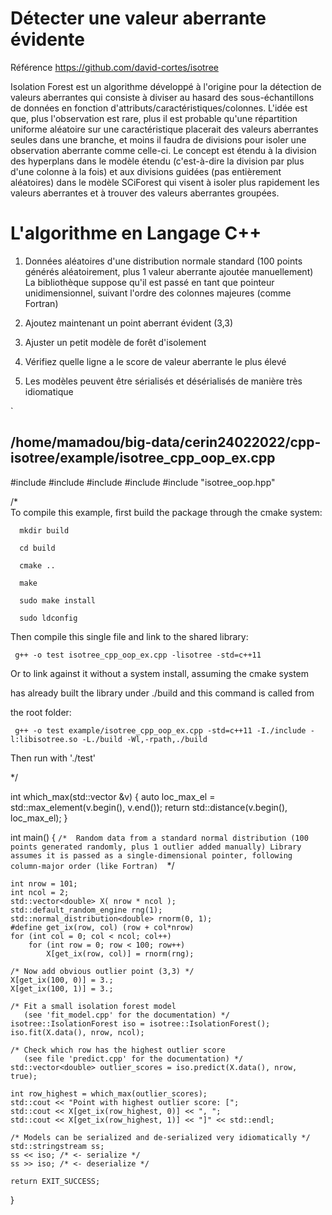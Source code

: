 
# Détecter une valeur aberrante évidente

Référence https://github.com/david-cortes/isotree

Isolation Forest est un algorithme développé à l'origine pour la détection de valeurs aberrantes qui consiste à diviser au hasard des sous-échantillons de données en fonction d'attributs/caractéristiques/colonnes. L'idée est que, plus l'observation est rare, plus il est probable qu'une répartition uniforme aléatoire sur une caractéristique placerait des valeurs aberrantes seules dans une branche, et moins il faudra de divisions pour isoler une observation aberrante comme celle-ci. Le concept est étendu à la division des hyperplans dans le modèle étendu (c'est-à-dire la division par plus d'une colonne à la fois) et aux divisions guidées (pas entièrement aléatoires) dans le modèle SCiForest qui visent à isoler plus rapidement les valeurs aberrantes et à trouver des valeurs aberrantes groupées.

# L'algorithme en Langage C++

1. Données aléatoires d'une distribution normale standard (100 points générés aléatoirement, plus 1 valeur aberrante ajoutée manuellement) La bibliothèque suppose qu'il est passé en tant que pointeur unidimensionnel, suivant l'ordre des colonnes majeures (comme Fortran)

2. Ajoutez maintenant un point aberrant évident (3,3)

3. Ajuster un petit modèle de forêt d'isolement

4. Vérifiez quelle ligne a le score de valeur aberrante le plus élevé

5. Les modèles peuvent être sérialisés et désérialisés de manière très idiomatique


`
## /home/mamadou/big-data/cerin24022022/cpp-isotree/example/isotree_cpp_oop_ex.cpp

#include <random>
#include <algorithm>
#include <iostream>
#include <sstream>
#include "isotree_oop.hpp"

/*  
      To compile this example, first build the package through the cmake system:
      
      mkdir build
      
      cd build
      
      cmake ..
      
      make
      
      sudo make install
      
      sudo ldconfig
      
   Then compile this single file and link to the shared library:
      
     g++ -o test isotree_cpp_oop_ex.cpp -lisotree -std=c++11
      
   Or to link against it without a system install, assuming the cmake system
      
   has already built the library under ./build and this command is called from
      
   the root folder:
      
     g++ -o test example/isotree_cpp_oop_ex.cpp -std=c++11 -I./include -l:libisotree.so -L./build -Wl,-rpath,./build
      

   Then run with './test'
      
*/
   
      
int which_max(std::vector<double> &v)
{
    auto loc_max_el = std::max_element(v.begin(), v.end());
    return std::distance(v.begin(), loc_max_el);
}

int main()
{
    `/* 
      Random data from a standard normal distribution
       (100 points generated randomly, plus 1 outlier added manually)
       Library assumes it is passed as a single-dimensional pointer,
       following column-major order (like Fortran) 
      `*/
      
    int nrow = 101;
    int ncol = 2;
    std::vector<double> X( nrow * ncol );
    std::default_random_engine rng(1);
    std::normal_distribution<double> rnorm(0, 1);
    #define get_ix(row, col) (row + col*nrow)
    for (int col = 0; col < ncol; col++)
        for (int row = 0; row < 100; row++)
            X[get_ix(row, col)] = rnorm(rng);
     
    /* Now add obvious outlier point (3,3) */
    X[get_ix(100, 0)] = 3.;
    X[get_ix(100, 1)] = 3.;

    /* Fit a small isolation forest model
       (see 'fit_model.cpp' for the documentation) */
    isotree::IsolationForest iso = isotree::IsolationForest();
    iso.fit(X.data(), nrow, ncol);

    /* Check which row has the highest outlier score
       (see file 'predict.cpp' for the documentation) */
    std::vector<double> outlier_scores = iso.predict(X.data(), nrow, true);

    int row_highest = which_max(outlier_scores);
    std::cout << "Point with highest outlier score: [";
    std::cout << X[get_ix(row_highest, 0)] << ", ";
    std::cout << X[get_ix(row_highest, 1)] << "]" << std::endl;

    /* Models can be serialized and de-serialized very idiomatically */
    std::stringstream ss;
    ss << iso; /* <- serialize */
    ss >> iso; /* <- deserialize */

    return EXIT_SUCCESS;
}

